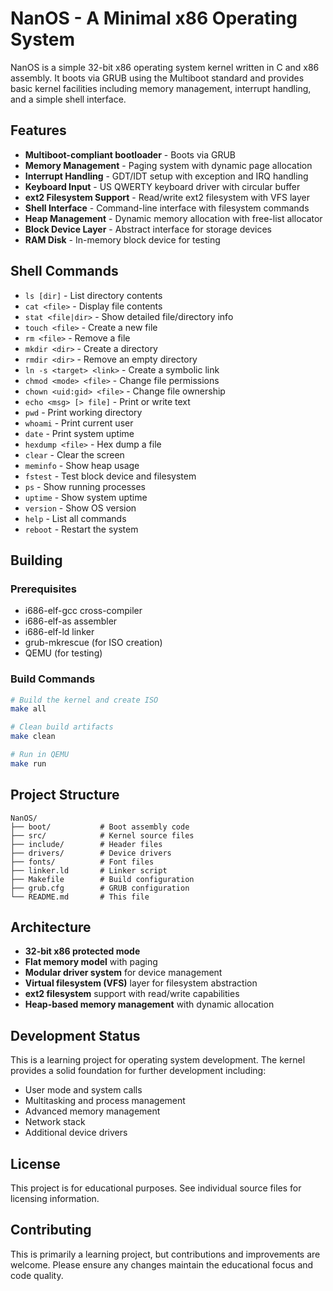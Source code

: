 # NanOS - A Minimal x86 Operating System

NanOS is a simple 32-bit x86 operating system kernel written in C and x86 assembly. It boots via GRUB using the Multiboot standard and provides basic kernel facilities including memory management, interrupt handling, and a simple shell interface.

## Features

- **Multiboot-compliant bootloader** - Boots via GRUB
- **Memory Management** - Paging system with dynamic page allocation
- **Interrupt Handling** - GDT/IDT setup with exception and IRQ handling
- **Keyboard Input** - US QWERTY keyboard driver with circular buffer
- **ext2 Filesystem Support** - Read/write ext2 filesystem with VFS layer
- **Shell Interface** - Command-line interface with filesystem commands
- **Heap Management** - Dynamic memory allocation with free-list allocator
- **Block Device Layer** - Abstract interface for storage devices
- **RAM Disk** - In-memory block device for testing

## Shell Commands

- `ls [dir]` - List directory contents
- `cat <file>` - Display file contents
- `stat <file|dir>` - Show detailed file/directory info
- `touch <file>` - Create a new file
- `rm <file>` - Remove a file
- `mkdir <dir>` - Create a directory
- `rmdir <dir>` - Remove an empty directory
- `ln -s <target> <link>` - Create a symbolic link
- `chmod <mode> <file>` - Change file permissions
- `chown <uid:gid> <file>` - Change file ownership
- `echo <msg> [> file]` - Print or write text
- `pwd` - Print working directory
- `whoami` - Print current user
- `date` - Print system uptime
- `hexdump <file>` - Hex dump a file
- `clear` - Clear the screen
- `meminfo` - Show heap usage
- `fstest` - Test block device and filesystem
- `ps` - Show running processes
- `uptime` - Show system uptime
- `version` - Show OS version
- `help` - List all commands
- `reboot` - Restart the system

## Building

### Prerequisites

- i686-elf-gcc cross-compiler
- i686-elf-as assembler
- i686-elf-ld linker
- grub-mkrescue (for ISO creation)
- QEMU (for testing)

### Build Commands

```bash
# Build the kernel and create ISO
make all

# Clean build artifacts
make clean

# Run in QEMU
make run
```

## Project Structure

```
NanOS/
├── boot/           # Boot assembly code
├── src/            # Kernel source files
├── include/        # Header files
├── drivers/        # Device drivers
├── fonts/          # Font files
├── linker.ld       # Linker script
├── Makefile        # Build configuration
├── grub.cfg        # GRUB configuration
└── README.md       # This file
```

## Architecture

- **32-bit x86 protected mode**
- **Flat memory model** with paging
- **Modular driver system** for device management
- **Virtual filesystem (VFS)** layer for filesystem abstraction
- **ext2 filesystem** support with read/write capabilities
- **Heap-based memory management** with dynamic allocation

## Development Status

This is a learning project for operating system development. The kernel provides a solid foundation for further development including:

- User mode and system calls
- Multitasking and process management
- Advanced memory management
- Network stack
- Additional device drivers

## License

This project is for educational purposes. See individual source files for licensing information.

## Contributing

This is primarily a learning project, but contributions and improvements are welcome. Please ensure any changes maintain the educational focus and code quality. 